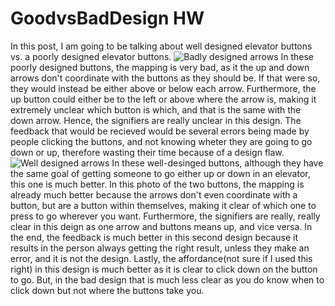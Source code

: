 # GoodvsBadDesign HW

  In this post, I am going to be talking about well designed elevator buttons vs. a poorly designed elevator buttons.
![Badly designed arrows](https://www.google.com/url?sa=i&url=https%3A%2F%2Fwww.pinterest.com.au%2Fphillbrewer%2Fpoor-design%2F&psig=AOvVaw3gPpasH9TJNpJJcbLW9Dbh&ust=1600998923390000&source=images&cd=vfe&ved=0CAIQjRxqFwoTCICW3PLXgOwCFQAAAAAdAAAAABAI "Badly designed arrows")
In these poorly designed buttons, the mapping is very bad, as it the up and down arrows don't coordinate with the buttons as they should be. If that were so, they would instead be either above or below each arrow.
Furthermore, the up button could either be to the left or above where the arrow is, making it extremely unclear which button is which, and that is the same with the down arrow.
Hence, the signifiers are really unclear in this design.
The feedback that would be recieved would be several errors being made by people clicking the buttons, and not knowing wheter they are going to go down or up, therefore wasting their time because of a design flaw.
![Well designed arrows](https://www.google.com/url?sa=i&url=http%3A%2F%2Fwww.kamaldshah.com%2F2016%2F09%2Ftwo-little-elevator-button-rules-to-use.html&psig=AOvVaw1RXGRyjBBGZN-scXMns3eO&ust=1600999430163000&source=images&cd=vfe&ved=0CAIQjRxqFwoTCIi8m-bZgOwCFQAAAAAdAAAAABAD "Well designed arrows")
In these well-desinged buttons, although they have the same goal of getting someone to go either up or down in an elevator, this one is much better. 
In this photo of the two buttons, the mapping is already much better because the arrows don't even coordinate with a button, but are a button within themselves, making it clear of which one to press to go wherever you want.
Furthermore, the signifiers are really, really clear in this deign as one arrow and buttons means up, and vice versa. 
In the end, the feedback is much better in this second design because it results in the person always getting the right result, unless they make an error, and it is not the design.
Lastly, the affordance(not sure if I used this right) in this design is much better as it is clear to click down on the button to go. 
But, in the bad design that is much less clear as you do know when to click down but not where the buttons take you.
